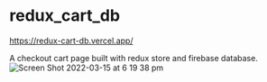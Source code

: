 # redux_cart_db

https://redux-cart-db.vercel.app/

A checkout cart page built with redux store and firebase database.
![Screen Shot 2022-03-15 at 6 19 38 pm](https://user-images.githubusercontent.com/83804066/158326337-b8c9221c-7945-4b31-9854-26fb59714e14.png)
